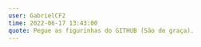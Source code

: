 ```yaml
---
user: GabrielCF2
time: 2022-06-17 13:43:00
quote: Pegue as figurinhas do GITHUB (São de graça).
---
```






